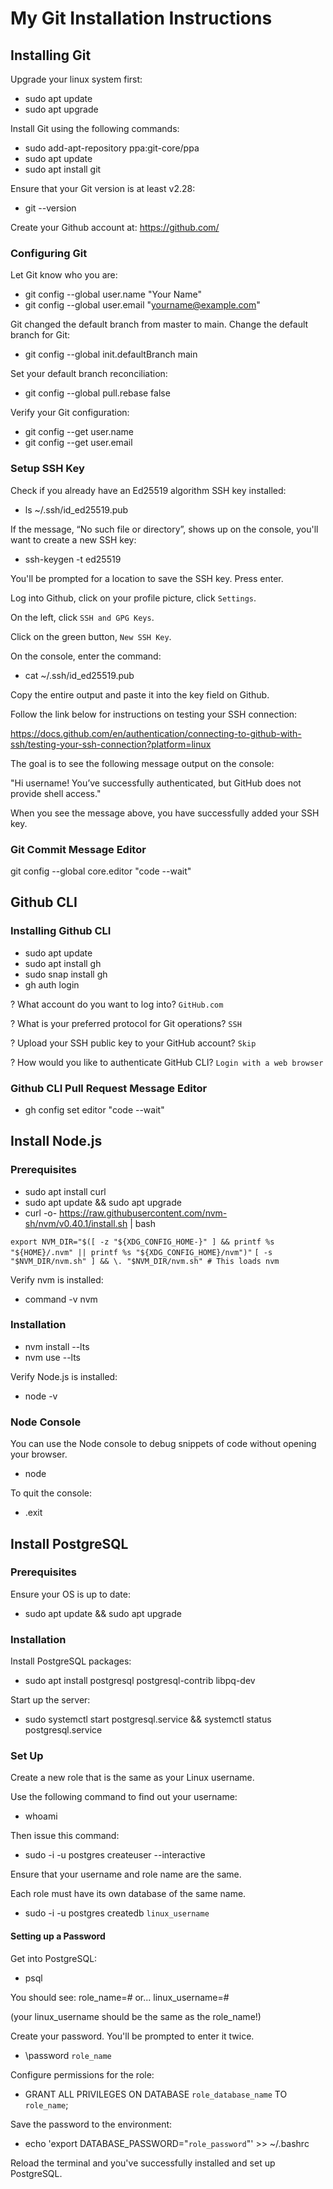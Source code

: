 # My Git Installation Instructions

## Installing Git

Upgrade your linux system first:
- sudo apt update
- sudo apt upgrade

Install Git using the following commands:
- sudo add-apt-repository ppa:git-core/ppa
- sudo apt update
- sudo apt install git

Ensure that your Git version is at least v2.28:
- git --version

Create your Github account at:
https://github.com/

### Configuring Git

Let Git know who you are:
- git config --global user.name "Your Name"
- git config --global user.email "yourname@example.com"

Git changed the default branch from master to main. Change the default branch for Git:
- git config --global init.defaultBranch main

Set your default branch reconciliation:
- git config --global pull.rebase false

Verify your Git configuration:
- git config --get user.name
- git config --get user.email

### Setup SSH Key

Check if you already have an Ed25519 algorithm SSH key installed:
- ls ~/.ssh/id_ed25519.pub

If the message, “No such file or directory”, shows up on the console, you'll want to create a new SSH key:
- ssh-keygen -t ed25519

You'll be prompted for a location to save the SSH key. Press enter.

Log into Github, click on your profile picture, click `Settings`.

On the left, click `SSH and GPG Keys`.

Click on the green button, `New SSH Key`.

On the console, enter the command:
- cat ~/.ssh/id_ed25519.pub

Copy the entire output and paste it into the key field on Github.

Follow the link below for instructions on testing your SSH connection:

https://docs.github.com/en/authentication/connecting-to-github-with-ssh/testing-your-ssh-connection?platform=linux

The goal is to see the following message output on the console:

"Hi username! You’ve successfully authenticated, but GitHub does not provide shell access."

When you see the message above, you have successfully added your SSH key.

### Git Commit Message Editor

git config --global core.editor "code --wait"

## Github CLI

### Installing Github CLI

- sudo apt update
- sudo apt install gh
- sudo snap install gh
- gh auth login

? What account do you want to log into? 
`GitHub.com`

? What is your preferred protocol for Git operations? 
`SSH`

? Upload your SSH public key to your GitHub account? 
`Skip`

? How would you like to authenticate GitHub CLI? 
`Login with a web browser`

### Github CLI Pull Request Message Editor

- gh config set editor "code --wait"

## Install Node.js

### Prerequisites

- sudo apt install curl
- sudo apt update && sudo apt upgrade
- curl -o- https://raw.githubusercontent.com/nvm-sh/nvm/v0.40.1/install.sh | bash

`export NVM_DIR="$([ -z "${XDG_CONFIG_HOME-}" ] && printf %s "${HOME}/.nvm" || printf %s "${XDG_CONFIG_HOME}/nvm")"`
`[ -s "$NVM_DIR/nvm.sh" ] && \. "$NVM_DIR/nvm.sh" # This loads nvm`

Verify nvm is installed: 
- command -v nvm

### Installation

- nvm install --lts
- nvm use --lts

Verify Node.js is installed:
- node -v

### Node Console

You can use the Node console to debug snippets of code without opening your browser.
- node

To quit the console:
- .exit

## Install PostgreSQL

### Prerequisites

Ensure your OS is up to date:
- sudo apt update && sudo apt upgrade

### Installation

Install PostgreSQL packages:
- sudo apt install postgresql postgresql-contrib libpq-dev

Start up the server:
- sudo systemctl start postgresql.service && systemctl status postgresql.service

### Set Up

Create a new role that is the same as your Linux username.

Use the following command to find out your username:
- whoami

Then issue this command:
- sudo -i -u postgres createuser --interactive

Ensure that your username and role name are the same.

Each role must have its own database of the same name.

- sudo -i -u postgres createdb `linux_username`

#### Setting up a Password

Get into PostgreSQL:
- psql

You should see:
role_name=#
or...
linux_username=# 

(your linux_username should be the same as the role_name!)

Create your password. You'll be prompted to enter it twice.
- \password `role_name`

Configure permissions for the role:
- GRANT ALL PRIVILEGES ON DATABASE `role_database_name` TO `role_name`;

Save the password to the environment:
- echo 'export DATABASE_PASSWORD="`role_password`"' >> ~/.bashrc

Reload the terminal and you've successfully installed and set up PostgreSQL.

